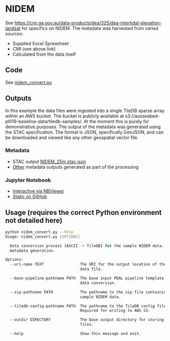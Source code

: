 # NIDEM

See https://cmi.ga.gov.au/data-products/dea/325/dea-intertidal-elevation-landsat for specifics on NIDEM.
The metadata was harvested from varied sources:
* Supplied Excel Spreasheet
* CMI (see above link)
* Calculated from the data itself

## Code
See [nidem_convert.py](nidem_convert.py)

## Outputs

In this example the data files were ingested into a single TileDB sparse array within an AWS bucket. The bucket is publicly available at s3://ausseabed-pl019-baseline-data/tiledb-samples/. At the moment this is purely for demonstrative purposes.
The output of the metadata was generated using the STAC specification. The format is JSON, specifically GeoJSON, and can be downloaded and viewed like any other geospatial vector file.

### Metadata
* STAC output [NIDEM_25m.stac.json](sample-output/NIDEM_25m.stac.json)
* [Other](sample-output) metadata outputs generated as part of the processing

### Jupyter Notebook
* [Interactive via NBViewer](https://nbviewer.jupyter.org/github/ausseabed/special-potato/blob/main/NIDEM-samples/nidem-metadata-display.ipynb)
* [Static on GitHub](nidem-metadata-display.ipynb)

## Usage (requires the correct Python environment not detailed here)

```bash
python nidem_convert.py --help
Usage: nidem_convert.py [OPTIONS]

  Data conversion process (ASCII -> TileDB) for the sample NIDEM data. STAC
  metadata generation.

Options:
  --uri-name TEXT                The URI for the output location of the TileDB
                                 data file.

  --base-pipeline-pathname PATH  The base input PDAL pipeline template for
                                 data conversion.

  --zip-pathname PATH            The pathname to the zip file containing the
                                 sample NIDEM data.

  --tiledb-config-pathname PATH  The pathname to the TileDB config file.
                                 Required for writing to AWS S3.

  --outdir DIRECTORY             The base output directory for storing local
                                 files.

  --help                         Show this message and exit.
```
